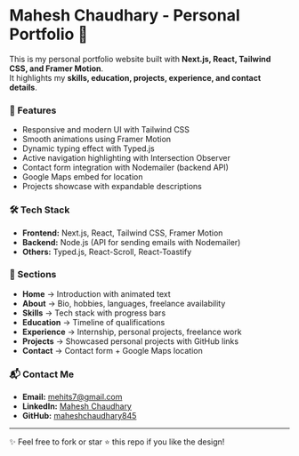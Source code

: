# Mahesh Chaudhary - Personal Portfolio 🚀  

This is my personal portfolio website built with **Next.js, React, Tailwind CSS, and Framer Motion**.  
It highlights my **skills, education, projects, experience, and contact details**.  

### 🌟 Features  
- Responsive and modern UI with Tailwind CSS  
- Smooth animations using Framer Motion  
- Dynamic typing effect with Typed.js  
- Active navigation highlighting with Intersection Observer  
- Contact form integration with Nodemailer (backend API)  
- Google Maps embed for location  
- Projects showcase with expandable descriptions  

### 🛠️ Tech Stack  
- **Frontend:** Next.js, React, Tailwind CSS, Framer Motion  
- **Backend:** Node.js (API for sending emails with Nodemailer)  
- **Others:** Typed.js, React-Scroll, React-Toastify  

### 📂 Sections  
- **Home** → Introduction with animated text  
- **About** → Bio, hobbies, languages, freelance availability  
- **Skills** → Tech stack with progress bars  
- **Education** → Timeline of qualifications  
- **Experience** → Internship, personal projects, freelance work  
- **Projects** → Showcased personal projects with GitHub links  
- **Contact** → Contact form + Google Maps location  

### 📬 Contact Me  
- **Email:** mehits7@gmail.com  
- **LinkedIn:** [Mahesh Chaudhary](https://in.linkedin.com/in/maheshchaudhary845)  
- **GitHub:** [maheshchaudhary845](https://github.com/maheshchaudhary845)  

---
✨ Feel free to fork or star ⭐ this repo if you like the design!
